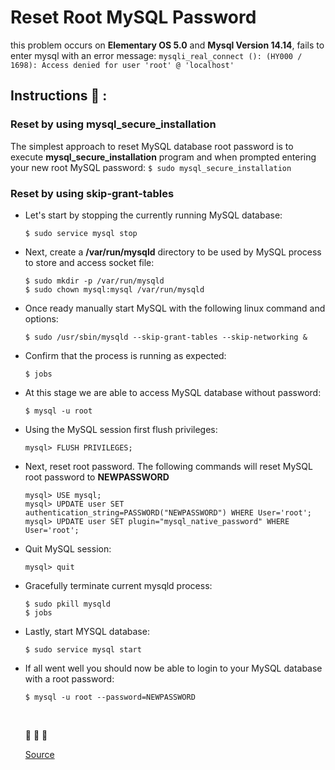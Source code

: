 # Reset Root MySQL Password 

this problem occurs on **Elementary OS 5.0** and **Mysql Version 14.14**, fails to enter mysql with an error message: `mysqli_real_connect (): (HY000 / 1698): Access denied for user 'root' @ 'localhost'`


## Instructions :penguin: :

### Reset by using mysql_secure_installation

The simplest approach to reset MySQL database root password is to execute **mysql_secure_installation** program and when prompted entering your new root MySQL password: `$ sudo mysql_secure_installation`


### Reset by using skip-grant-tables

- Let's start by stopping the currently running MySQL database: 

  ```console
  $ sudo service mysql stop
  ```

- Next, create a **/var/run/mysqld** directory to be used by MySQL process to store and access socket file:

  ```console
  $ sudo mkdir -p /var/run/mysqld
  $ sudo chown mysql:mysql /var/run/mysqld
  ```

- Once ready manually start MySQL with the following linux command and options:

  ```console
  $ sudo /usr/sbin/mysqld --skip-grant-tables --skip-networking &
  ```

- Confirm that the process is running as expected: 

  ```console
  $ jobs
  ````

- At this stage we are able to access MySQL database without password: 
  
  ```mysql
  $ mysql -u root
  ```

- Using the MySQL session first flush privileges: 

  ```mysql
  mysql> FLUSH PRIVILEGES;
  ```

- Next, reset root password. The following commands will reset MySQL root password to **NEWPASSWORD**

  ```mysql
  mysql> USE mysql;
  mysql> UPDATE user SET authentication_string=PASSWORD("NEWPASSWORD") WHERE User='root';
  mysql> UPDATE user SET plugin="mysql_native_password" WHERE User='root';
  ```

- Quit MySQL session: 

  ```mysql
  mysql> quit
  ```         

- Gracefully terminate current mysqld process:
  
  ```console
  $ sudo pkill mysqld
  $ jobs
  ```                                                                                                                                                                     
- Lastly, start MYSQL database: 

  ```console
  $ sudo service mysql start
  ```

- If all went well you should now be able to login to your MySQL database with a root password:

  ```console
  $ mysql -u root --password=NEWPASSWORD
  ```    
  
  <br>

  :space_invader:  :space_invader:  :space_invader:
  
  [Source](https://linuxconfig.org/how-to-reset-root-mysql-password-on-ubuntu-18-04-bionic-beaver-linux)
